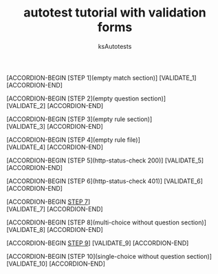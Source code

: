 ﻿---
title: autotest tutorial with validation forms
description: autotest description
primary_tag: tutorial:product/mobile
tags: [tutorial:product/sapHana]
qrcode: true
experience: tutorial:experience/beginner
time: 600
author_link: https://github.com/ksAutotests
author: ksAutotests
---

[ACCORDION-BEGIN [STEP 1](empty match section)] 
 [VALIDATE_1]
[ACCORDION-END]

[ACCORDION-BEGIN [STEP 2](empty question section)]   
 [VALIDATE_2]
[ACCORDION-END]

[ACCORDION-BEGIN [STEP 3](empty rule section)]  
 [VALIDATE_3]
[ACCORDION-END]

[ACCORDION-BEGIN [STEP 4](empty rule file)]   
 [VALIDATE_4]
[ACCORDION-END]

[ACCORDION-BEGIN [STEP 5](http-status-check 200)] 
 [VALIDATE_5]
[ACCORDION-END]

[ACCORDION-BEGIN [STEP 6](http-status-check 401)] 
 [VALIDATE_6]
[ACCORDION-END]

[ACCORDION-BEGIN [STEP 7](multi-choice)]   
 [VALIDATE_7]
[ACCORDION-END]

[ACCORDION-BEGIN [STEP 8](multi-choice without question section)]    
 [VALIDATE_8]
[ACCORDION-END]

[ACCORDION-BEGIN [STEP 9](single-choice)] 
 [VALIDATE_9]
[ACCORDION-END]

[ACCORDION-BEGIN [STEP 10](single-choice without question section)] 
 [VALIDATE_10]
[ACCORDION-END]